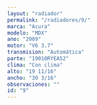 ```yaml
---
layout: "radiador"
permalink: "/radiadores/9/"
marca: "Acura"
modelo: "MDX"
ano: "2009"
motor: "V6 3.7"
transmision: "Automática"
parte: "19010RYEA52"
clima: "Con clima"
alto: "19 11/16"
ancho: "30 3/16"
observaciones: ""
id: "9"
---
```


